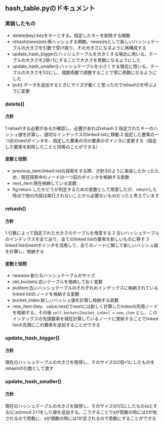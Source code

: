 ## hash_table.pyのドキュメント

### 実装したもの

- delete(key):keyをキーとする。指定したキーを削除する関数
- rehash(newsize):再ハッシュする関数。newsizeとして新しいハッシュテーブルの大きさを引数で受け取り、その大きさになるように再構成する
- update_hash_bigger():ハッシュテーブルを大きくする場合に用いる。テーブルの大きさを2倍+1にすることで大きさを奇数になるようにした
- update_hash_smaller():ハッシュテーブルを小さくする場合に用いる。テーブルの大きさを1/2にし、偶数奇数で調整することで常に奇数になるようにした
- put():データを追加するときにサイズが動くと思ったのでrehash()を呼ぶように変更

### delete()

#### 方針

1 rehashする必要があるか確認し、必要があればrehash
2 指定されたキーのハッシュ値を計算し、適切なインデックスのlinked listに移動
3 指定した要素の一つ前のnextポインタを、指定した要素の次の要素のポインタに変更する（指定した要素を削除したことと同等のことができる）

#### 変数と役割

- previous_item:linked listの探索をする際、方針3のように実装したかったため、現在探索中のノードの一つ前のポインタを格納する変数
- next_item:現在格納している変数
- flg:return したかどうか判定するための変数として用意したが、returnした時点で他の内容は実行されないことから必要ないものだったと考えています

### rehash()

#### 方針

1 引数によって指定された大きさのテーブルを用意する
2 古いハッシュテーブルのインデックスを全て辿り、全てのlinked listの要素を新しいものに移す
3 linked listのnextポインタを活用して、全てのノードに関して新しいハッシュ値を計算し、格納する

#### 変数と役割

- newsize:新たなハッシュテーブルのサイズ
- old_buckets:古いテーブルを格納しておく変数
- putitem:古いハッシュテーブルのそれぞれのインデックスに格納されているlinked listのノードを格納する変数
- bucket_index:新しいハッシュ値を計算し格納する変数
- new_item:(key、value,next)でnextには新しく計算したindexの先頭ノードを格納する。その後
```self.buckets[bucket_index] = new_item```
とし、このインデックスの先頭要素を現在計算しているノードに更新することでlinked listの先頭にこの要素を追加することができる


### update_hash_bigger()

#### 方針
現在のハッシュテーブルの大きさを取得し、そのサイズの2倍+1にしたものをrehashの引数として渡す

### update_hash_smaller()

#### 方針
現在のハッシュテーブルの大きさを取得し、そのサイズの1/2にしたもの(aとする)にaのmod 2+1をした値を追加する。こうすることでaが奇数の時には2が他されるので奇数に、aが偶数の時には1が足されるので奇数にすることができる